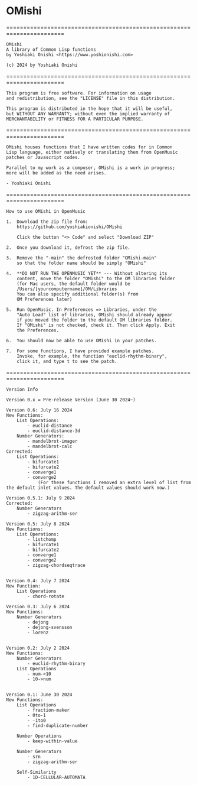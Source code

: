 # OMishi
=======================================================================

    OMishi
    A library of Common Lisp functions
    by Yoshiaki Onishi <https://www.yoshionishi.com>

    (c) 2024 by Yoshiaki Onishi

=======================================================================

    This program is free software. For information on usage 
    and redistribution, see the "LICENSE" file in this distribution.

    This program is distributed in the hope that it will be useful,
    but WITHOUT ANY WARRANTY; without even the implied warranty of
    MERCHANTABILITY or FITNESS FOR A PARTICULAR PURPOSE. 

=======================================================================

    OMishi houses functions that I have written codes for in Common
    Lisp language, either natively or translating them from OpenMusic
    patches or Javascript codes. 
    
    Parallel to my work as a composer, OMishi is a work in progress; 
    more will be added as the need arises.

    - Yoshiaki Onishi

=======================================================================

    How to use OMishi in OpenMusic

    1.  Download the zip file from: 
        https://github.com/yoshiakionishi/OMishi
    
        Click the button "<> Code" and select "Download ZIP"

    2.  Once you download it, defrost the zip file. 

    3.  Remove the "-main" the defrosted folder "OMishi-main" 
        so that the folder name should be simply "OMishi"

    4.  **DO NOT RUN THE OPENMUSIC YET** --- Without altering its
        content, move the folder "OMishi" to the OM libraries folder
        (for Mac users, the default folder would be 
        /Users/[yourcomputername]/OM/Libraries
        You can also specify additional folder(s) from 
        OM Preferences later)

    5.  Run OpenMusic. In Preferences => Libraries, under the 
        "Auto Load" list of libraries, OMishi should already appear
        if you moved the folder to the default OM libraries folder. 
        If "OMishi" is not checked, check it. Then click Apply. Exit
        the Preferences.

    6.  You should now be able to use OMishi in your patches.

    7.  For some functions, I have provided example patches. 
        Invoke, for example, the function "euclid-rhythm-binary", 
        click it, and type t to see the patch.

=======================================================================

    Version Info

    Version 0.x = Pre-release Version (June 30 2024~)

    Version 0.6: July 16 2024
    New Functions:
        List Operations:
            - euclid-distance
            - euclid-distance-3d
        Number Generators:
            - mandelbrot-imager
            - mandelbrot-calc
    Corrected:
        List Operations:
            - bifurcate1
            - bifurcate2
            - converge1
            - converge2
                (For these functions I removed an extra level of list from the default inlet values. The default values should work now.)

    Version 0.5.1: July 9 2024
    Corrected:
        Number Generators
            - zigzag-arithm-ser

    Version 0.5: July 8 2024
    New Functions:
        List Operations:
            - listchomp
            - bifurcate1
            - bifurcate2
            - converge1
            - converge2
            - zigzag-chordseqtrace


    Version 0.4: July 7 2024
    New Function:
        List Operations
            - chord-rotate

    Version 0.3: July 6 2024
    New Functions:
        Number Generators
            - dejong
            - dejong-svensson
            - lorenz


    Version 0.2: July 2 2024
    New Functions:
        Number Generators
            - euclid-rhythm-binary
        List Operations
            - num->10
            - 10->num


    Version 0.1: June 30 2024 
    New Functions:
        List Operations
            - fraction-maker
            - 0to-1
            - -1to0
            - find-duplicate-number

        Number Operations
            - keep-within-value
        
        Number Generators
            - srn
            - zigzag-arithm-ser

        Self-Similarity
            - 1D-CELLULAR-AUTOMATA
